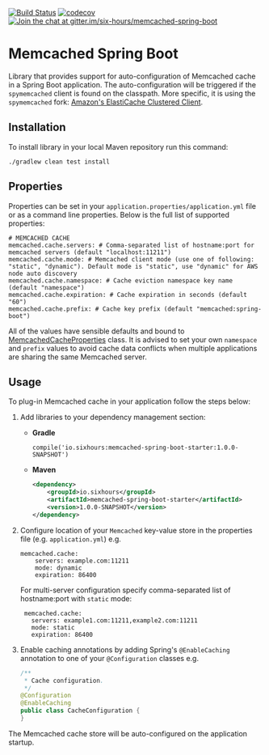 [![Build Status](https://travis-ci.org/igorbolic/memcached-spring-boot.svg?branch=master)](https://travis-ci.org/igorbolic/memcached-spring-boot) 
[![codecov](https://codecov.io/gh/igorbolic/memcached-spring-boot/branch/master/graph/badge.svg)](https://codecov.io/gh/igorbolic/memcached-spring-boot)
[![Join the chat at gitter.im/six-hours/memcached-spring-boot](https://badges.gitter.im/Join%20Chat.svg)](https://gitter.im/six-hours/memcached-spring-boot?utm_source=badge&utm_medium=badge&utm_campaign=pr-badge&utm_content=badge)

# Memcached Spring Boot

Library that provides support for auto-configuration of Memcached cache in a Spring Boot application.
The auto-configuration will be triggered if the `spymemcached` client is found on the classpath. More 
specific, it is using the `spymemcached` fork: [Amazon's ElastiCache Clustered Client](https://github.com/awslabs/aws-elasticache-cluster-client-memcached-for-java).



## Installation

To install library in your local Maven repository run this command:

`./gradlew clean test install`



## Properties

Properties can be set in your `application.properties/application.yml` file or as a command line properties. Below is the
full list of supported properties:

```.properties
# MEMCACHED CACHE 
memcached.cache.servers: # Comma-separated list of hostname:port for memcached servers (default "localhost:11211")
memcached.cache.mode: # Memcached client mode (use one of following: "static", "dynamic"). Default mode is "static", use "dynamic" for AWS node auto discovery
memcached.cache.namespace: # Cache eviction namespace key name (default "namespace")
memcached.cache.expiration: # Cache expiration in seconds (default "60")
memcached.cache.prefix: # Cache key prefix (default "memcached:spring-boot")
```

All of the values have sensible defaults and bound to [MemcachedCacheProperties](https://github.com/igorbolic/memcached-spring-boot/blob/master/memcached-spring-boot-autoconfigure/src/main/java/io/sixhours/memcached/cache/MemcachedCacheProperties.java) class. 
It is advised to set your own `namespace` and `prefix` values to avoid cache data conflicts when multiple applications are sharing the same Memcached server.


## Usage

To plug-in Memcached cache in your application follow the steps below:

1. Add libraries to your dependency management section:
   * **Gradle**
   
      ```shell
      compile('io.sixhours:memcached-spring-boot-starter:1.0.0-SNAPSHOT') 
      ```
   * **Maven**
   
      ```xml
      <dependency>
          <groupId>io.sixhours</groupId>
          <artifactId>memcached-spring-boot-starter</artifactId>
          <version>1.0.0-SNAPSHOT</version>
      </dependency>
      ```
      
2. Configure location of your `Memcached` key-value store in the properties file (e.g. `application.yml`) e.g.
   
    ```.properties
    memcached.cache:
        servers: example.com:11211
        mode: dynamic
        expiration: 86400
    ```
   For multi-server configuration specify comma-separated list of hostname:port with `static` mode:
   
    ```.properties
     memcached.cache:
       servers: example1.com:11211,example2.com:11211
       mode: static
       expiration: 86400
     ```
   
3. Enable caching annotations by adding Spring's `@EnableCaching` annotation to one of your `@Configuration` classes e.g.
    
    ```java
    /**
     * Cache configuration.
     */
    @Configuration
    @EnableCaching
    public class CacheConfiguration {
    }
    ```

The Memcached cache store will be auto-configured on the application startup.
